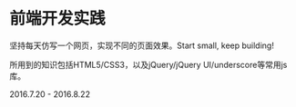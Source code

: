 # 前端开发实践

坚持每天仿写一个网页，实现不同的页面效果。Start small, keep building!

所用到的知识包括HTML5/CSS3，以及jQuery/jQuery UI/underscore等常用js库。

2016.7.20 - 2016.8.22